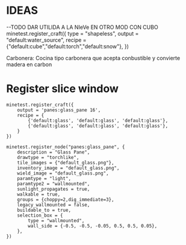# IDEAS
--TODO DAR UTILIDA A LA NIeVe EN OTRO MOD CON CUBO
minetest.register_craft({
	type = "shapeless",
	output = "default:water_source",
	recipe = {"default:cube","default:torch","default:snow"},
})

Carbonera:
Cocina tipo carbonera que acepta conbustible y convierte madera en carbon




# Register slice window

```
minetest.register_craft({
	output = 'panes:glass_pane 16',
	recipe = {
		{'default:glass', 'default:glass', 'default:glass'},
		{'default:glass', 'default:glass', 'default:glass'},
	}
})

minetest.register_node("panes:glass_pane", {
	description = "Glass Pane",
	drawtype = "torchlike",
	tile_images = {"default_glass.png"},
	inventory_image = "default_glass.png",
	wield_image = "default_glass.png",
	paramtype = "light",
	paramtype2 = "wallmounted",
	sunlight_propagates = true,
	walkable = true,
	groups = {choppy=2,dig_immediate=3},
	legacy_wallmounted = false,
	buildable_to = true,
	selection_box = {
		type = "wallmounted",
		wall_side = {-0.5, -0.5, -0.05, 0.5, 0.5, 0.05},
	},
})
```